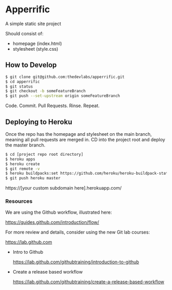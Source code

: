 # Apperrific

A simple static site project

Should consist of:
  - homepage (index.html)
  - stylesheet (style.css)


## How to Develop

```bash
$ git clone git@github.com:thedevlabs/apperrific.git
$ cd apperrific
$ git status
$ git checkout -b someFeatureBranch
$ git push --set-upstream origin someFeatureBranch
```

Code. Commit. Pull Requests. Rinse. Repeat.

## Deploying to Heroku

Once the repo has the homepage and stylesheet on the main branch, meaning all pull requests are merged in. CD into the project root and deploy the master branch.

```bash
$ cd [project repo root directory]
$ heroku apps
$ heroku create
$ git remote -v
$ heroku buildpacks:set https://github.com/heroku/heroku-buildpack-static
$ git push heroku master
```

https://[your custom subdomain here].herokuapp.com/

### Resources

We are using the Github workflow, illustrated here:

https://guides.github.com/introduction/flow/


For more review and details, consider using the new Git lab courses:

  https://lab.github.com

- Intro to Github

  https://lab.github.com/githubtraining/introduction-to-github

- Create a release based workflow

  https://lab.github.com/githubtraining/create-a-release-based-workflow
